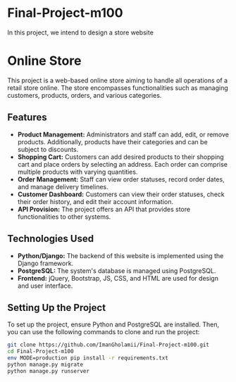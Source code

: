 # Final-Project-m100
In this project, we intend to design a store website

# Online Store

This project is a web-based online store aiming to handle all operations of a retail store online. The store encompasses functionalities such as managing customers, products, orders, and various categories.

## Features

- **Product Management:** Administrators and staff can add, edit, or remove products. Additionally, products have their categories and can be subject to discounts.
- **Shopping Cart:** Customers can add desired products to their shopping cart and place orders by selecting an address. Each order can comprise multiple products with varying quantities.
- **Order Management:** Staff can view order statuses, record order dates, and manage delivery timelines.
- **Customer Dashboard:** Customers can view their order statuses, check their order history, and edit their account information.
- **API Provision:** The project offers an API that provides store functionalities to other systems.

## Technologies Used

- **Python/Django:** The backend of this website is implemented using the Django framework.
- **PostgreSQL:** The system's database is managed using PostgreSQL.
- **Frontend:** jQuery, Bootstrap, JS, CSS, and HTML are used for design and user interface.

## Setting Up the Project

To set up the project, ensure Python and PostgreSQL are installed. Then, you can use the following commands to clone and run the project:

```bash
git clone https://github.com/ImanGholamii/Final-Project-m100.git
cd Final-Project-m100
env MODE=production pip install -r requirements.txt
python manage.py migrate
python manage.py runserver
